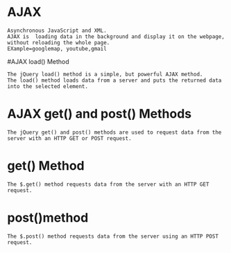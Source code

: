# AJAX 
~~~
Asynchronous JavaScript and XML.
AJAX is  loading data in the background and display it on the webpage, without reloading the whole page.
EXample=googlemap, youtube,gmail
~~~
#AJAX load() Method
~~~
The jQuery load() method is a simple, but powerful AJAX method.
The load() method loads data from a server and puts the returned data into the selected element.
~~~
# AJAX get() and post() Methods
~~~
The jQuery get() and post() methods are used to request data from the server with an HTTP GET or POST request.
~~~
# get() Method
~~~
The $.get() method requests data from the server with an HTTP GET request.
~~~

# post()method
~~~
The $.post() method requests data from the server using an HTTP POST request.

~~~











